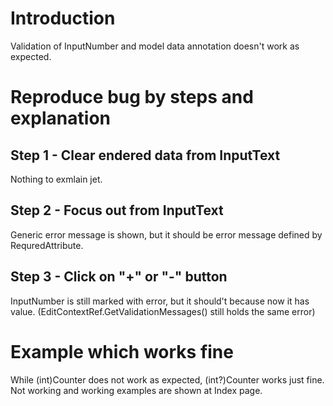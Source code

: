 # Introduction
Validation of InputNumber and model data annotation doesn't work as expected.

# Reproduce bug by steps and explanation
## Step 1 - Clear endered data from InputText
Nothing to exmlain jet.
## Step 2 - Focus out from InputText
Generic error message is shown, but it should be error message defined by RequredAttribute.
## Step 3 - Click on "+" or "-" button
InputNumber is still marked with error, but it should't because now it has value.
(EditContextRef.GetValidationMessages() still holds the same error)
# Example which works fine
While (int)Counter does not work as expected, (int?)Counter works just fine.
Not working and working examples are shown at Index page.


